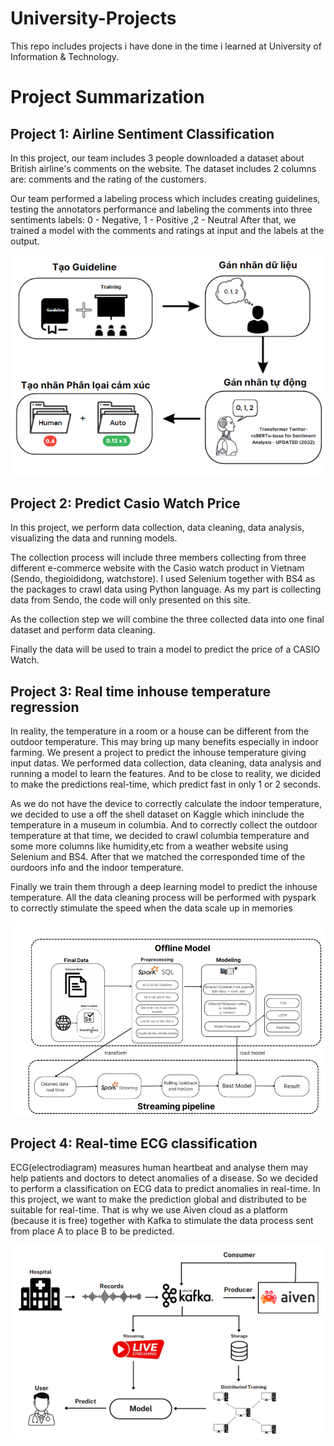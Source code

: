 # University-Projects
This repo includes projects i have done in the time i learned at University of Information &amp; Technology.
# Project Summarization
## Project 1: Airline Sentiment Classification
In this project, our team includes 3 people downloaded a dataset about British airline's comments on the website. The dataset includes 2 columns are: comments and the rating of the customers.

Our team performed a labeling process which includes creating guidelines, testing the annotators performance and labeling the comments into three sentiments labels: 0 - Negative, 1 - Positive ,2 - Neutral
After that, we trained a model with the comments and ratings at input and the labels at the output.

![alt text](https://github.com/plctrung26/University-Projects/blob/main/images/project1.png?raw=true)

## Project 2: Predict Casio Watch Price
In this project, we perform data collection, data cleaning, data analysis, visualizing the data and running models.

The collection process will include three members collecting from three different e-commerce website with the Casio watch product in Vietnam (Sendo, thegioididong, watchstore). I used Selenium together with BS4 as the packages to crawl data using Python language. As my part is collecting data from Sendo, the code will only presented on this site. 

As the collection step we will combine the three collected data into one final dataset and perform data cleaning.

Finally the data will be used to train a model to predict the price of a CASIO Watch.

## Project 3: Real time inhouse temperature regression
In reality, the temperature in a room or a house can be different from the outdoor temperature. This may bring up many benefits especially in indoor farming. We present a project to predict the inhouse temperature giving input datas. We performed data collection, data cleaning, data analysis and running a model to learn the features. And to be close to reality, we dicided to make the predictions real-time, which predict fast in only 1 or 2 seconds.

As we do not have the device to correctly calculate the indoor temperature, we decided to use a off the shell dataset on Kaggle which ininclude the temperature in a museum in columbia. And to correctly collect the outdoor temperature at that time, we decided to crawl columbia temperature and some more columns like humidity,etc from a weather website using Selenium and BS4. After that we matched the corresponded time of the ourdoors info and the indoor temperature.

Finally we train them through a deep learning model to predict the inhouse temperature. All the data cleaning process will be performed with pyspark to correctly stimulate the speed when the data scale up in memories

![alt text](https://github.com/plctrung26/University-Projects/blob/main/images/project3.png?raw=true)

## Project 4: Real-time ECG classification
ECG(electrodiagram) measures human heartbeat and analyse them may help patients and doctors to detect anomalies of a disease. So we decided to perform a classification on ECG data to predict anomalies in real-time. In this project, we want to make the prediction global and distributed to be suitable for real-time. That is why we use Aiven cloud as a platform (because it is free) together with Kafka to stimulate the data process sent from place A to place B to be predicted.

![alt text](https://github.com/plctrung26/University-Projects/blob/main/images/project4.png?raw=true)
